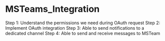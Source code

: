 # MSTeams_Integration
Step 1: Understand the permissions we need during OAuth request
Step 2: Implement OAuth integration
Step 3: Able to send notifications to a dedicated channel
Step 4: Able to send and receive messages to MSTeam
